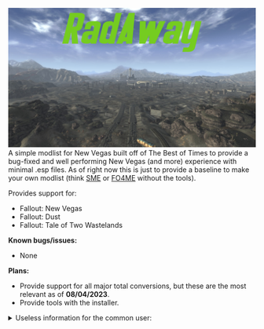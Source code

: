 ![RadAway](https://github.com/Biblioklept/radaway/blob/main/img/radaway.png)
A simple modlist for New Vegas built off of The Best of Times to provide a bug-fixed and well performing New Vegas (and more) experience with minimal .esp files. As of right now this is just to provide a baseline to make your own modlist (think [SME](https://thephoenixflavour.com/skyrim-se/sme/) or [FO4ME](https://github.com/GozerBlackCat/FO4ME) without the tools).

Provides support for:
- Fallout: New Vegas
- Fallout: Dust
- Fallout: Tale of Two Wastelands

__Known bugs/issues:__

- None

__Plans:__
- Provide support for all major total conversions, but these are the most relevant as of __08/04/2023__.
- Provide tools with the installer.

<details>
<summary>Useless information for the common user:</summary>
<br>
__Fixed bugs/issues:__
- Modlist goes out of order if not using TTW list, and puts `TTW 3.3.2` and `TTW Quickstart Item Remover - INI` at the bottom in the development section.

Response: Adding an empty "textures" folder to both.
- 10mm Pistol(s) has broken sights.

Response: Removing `Vanilla Iron Sights Realligned` and solely relying on `Weapon Mesh Improvement Mod`.
</details>
